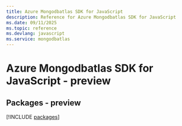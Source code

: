 ```yaml
---
title: Azure Mongodbatlas SDK for JavaScript
description: Reference for Azure Mongodbatlas SDK for JavaScript
ms.date: 09/11/2025
ms.topic: reference
ms.devlang: javascript
ms.service: mongodbatlas
---
```

# Azure Mongodbatlas SDK for JavaScript - preview
## Packages - preview
[!INCLUDE [packages](mongodbatlas-index.md)]